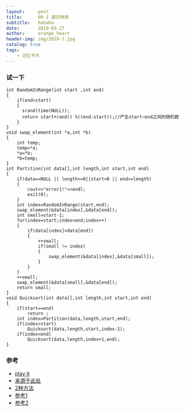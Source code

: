```yaml
---
layout:     post
title:      09 1 递归快排
subtitle:   hahaha
date:       2019-03-27
author:     orange_heart
header-img: img/2019-7.jpg
catalog: true
tags:
    - 记忆卡片
---
```


### 试一下

```objc
int RandomInRange(int start ,int end)
{
	if(end>start)
	{
	  srand(time(NULL));
	  return start+rand() %((end-start));//产生start~end之间的随机数
	}
}
void swap_element(int *a,int *b)
{
	int temp;
	temp=*a;
	*a=*b;
	*b=temp;
}
int Partition(int data[],int length,int start,int end)
{
	if(data==NULL || length<=0||start<0 || end>=length)
	{
		cout<<"error1!"<<endl;
		exit(0);
	}
	int index=RandomInRange(start,end);
	swap_element(&data[index],&data[end]);
	int small=start-1;
	for(index=start;index<end;index++)
	{
		if(data[index]<data[end])
		{
			++small;
			if(small != index)
			{
				swap_element(&data[index],&data[small]);
			}
		}
	}
	++small;
    swap_element(&data[small],&data[end]);
	return small;
}
void Quicksort(int data[],int length,int start,int end)
{
	if(start==end)
		return ;
	int index=Partition(data,length,start,end);
	if(index>start)
	    Quicksort(data,length,start,index-1);
	if(index<end)
		Quicksort(data,length,index+1,end);
}
```

### 参考

- [play it](https://www.nowcoder.com/questionTerminal/3385982ae71d4a1ca8bf3d03614c0325)
- [来源于此处](https://blog.csdn.net/jw903/article/details/35282035)
- [2种方法](https://www.zybuluo.com/Ggmatch/note/1036346)
- [参考1](https://github.com/zhedahht/CodingInterviewChinese2)
- [参考2](https://github.com/gatieme/CodingInterviews)
<!--stackedit_data:
eyJoaXN0b3J5IjpbLTY0MjkxNTc1LDIwNDYxMjg2NjhdfQ==
-->